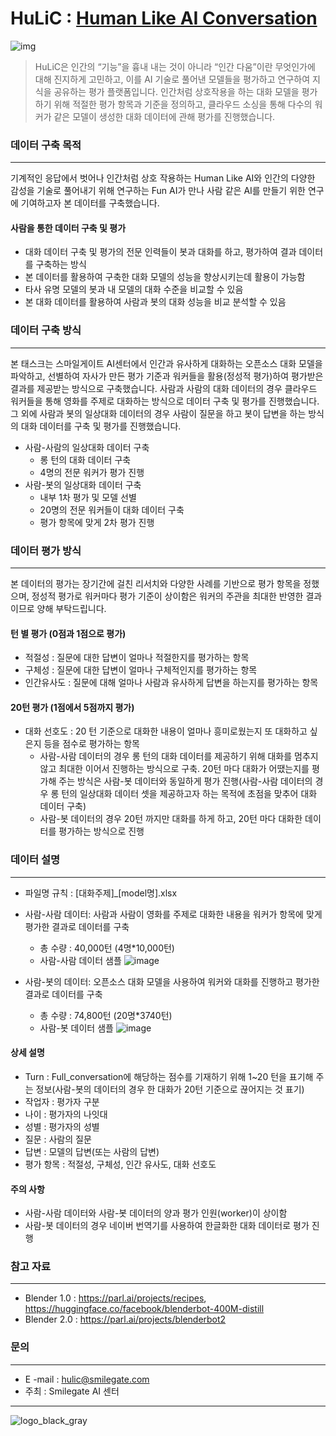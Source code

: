 # HuLiC : [Human Like AI Conversation](https://hulic.smilegate.net/) 

![img](https://user-images.githubusercontent.com/95196586/147039219-4568c0c3-2551-42ed-b150-cf9e88b91d19.jpg)


> HuLiC은 인간의 “기능”을 흉내 내는 것이 아니라 “인간 다움”이란 무엇인가에 대해 진지하게 고민하고, 이를 AI 기술로 풀어낸 모델들을 평가하고 연구하여 지식을 공유하는 평가 플랫폼입니다.
> 인간처럼 상호작용을 하는 대화 모델을 평가하기 위해 적절한 평가 항목과 기준을 정의하고, 클라우드 소싱을 통해 다수의 워커가 같은 모델이 생성한 대화 데이터에 관해 평가를 진행했습니다.


### 데이터 구축 목적
***
기계적인 응답에서 벗어나 인간처럼 상호 작용하는 Human Like AI와 인간의 다양한 감성을 기술로 풀어내기 위해 연구하는 Fun AI가 만나 사람 같은 AI를 만들기 위한 연구에 기여하고자 본 데이터를 구축했습니다. 

#### 사람을 통한 데이터 구축 및 평가
* 대화 데이터 구축 및 평가의 전문 인력들이 봇과 대화를 하고, 평가하여 결과 데이터를 구축하는 방식
* 본 데이터를 활용하여 구축한 대화 모델의 성능을 향상시키는데 활용이 가능함
* 타사 유명 모델의 봇과 내 모델의 대화 수준을 비교할 수 있음
* 본 대화 데이터를 활용하여 사람과 봇의 대화 성능을 비교 분석할 수 있음


### 데이터 구축 방식
***
본 태스크는 스마일게이트 AI센터에서 인간과 유사하게 대화하는 오픈소스 대화 모델을 파악하고, 선별하여 자사가 만든 평가 기준과 워커들을 활용(정성적 평가)하여 평가받은 결과를 제공받는 방식으로 구축했습니다. 
사람과 사람의 대화 데이터의 경우 클라우드 워커들을 통해 영화를 주제로 대화하는 방식으로 데이터 구축 및 평가를 진행했습니다. 그 외에 사람과 봇의 일상대화 데이터의 경우 사람이 질문을 하고 봇이 답변을 하는 방식의 대화 데이터를 구축 및 평가를 진행했습니다. 

* 사람-사람의 일상대화 데이터 구축
    - 롱 턴의 대화 데이터 구축
    - 4명의 전문 워커가 평가 진행
* 사람-봇의 일상대화 데이터 구축
    - 내부 1차 평가 및 모델 선별
    - 20명의 전문 워커들이 대화 데이터 구축
    - 평가 항목에 맞게 2차 평가 진행


### 데이터 평가 방식
***
본 데이터의 평가는 장기간에 걸친 리서치와 다양한 사례를 기반으로 평가 항목을 정했으며, 정성적 평가로 워커마다 평가 기준이 상이함은 워커의 주관을 최대한 반영한 결과이므로 양해 부탁드립니다. 

#### 턴 별 평가 (0점과 1점으로 평가)
- 적절성 : 질문에 대한 답변이 얼마나 적절한지를 평가하는 항목
- 구체성 : 질문에 대한 답변이 얼마나 구체적인지를 평가하는 항목
- 인간유사도 : 질문에 대해 얼마나 사람과 유사하게 답변을 하는지를 평가하는 항목
#### 20턴 평가 (1점에서 5점까지 평가)
- 대화 선호도 : 20 턴 기준으로 대화한 내용이 얼마나 흥미로웠는지 또 대화하고 싶은지 등을 점수로 평가하는 항목 
    - 사람-사람 데이터의 경우 롱 턴의 대화 데이터를 제공하기 위해 대화를 멈추지 않고 최대한 이어서 진행하는 방식으로 구축. 20턴 마다 대화가 어땠는지를 평가해 주는 방식은 사람-봇 데이터와 동일하게 평가 진행(사람-사람 데이터의 경우 롱 턴의 일상대화 데이터 셋을 제공하고자 하는 목적에 초점을 맞추어 대화 데이터 구축)
    - 사람-봇 데이터의 경우 20턴 까지만 대화를 하게 하고, 20턴 마다 대화한 데이터를 평가하는 방식으로 진행 


### 데이터 설명
***
- 파일명 규칙 : [대화주제]_[model명].xlsx 
- 사람-사람 데이터: 사람과 사람이 영화를 주제로 대화한 내용을 워커가 항목에 맞게 평가한 결과로 데이터를 구축
    - 총 수량 : 40,000턴 (4명*10,000턴)
    - 사람-사람 데이터 샘플 
![image](https://user-images.githubusercontent.com/95196586/156349153-01183b3a-c3a2-4699-88e7-238abc3c6397.png)

- 사람-봇의 데이터: 오픈소스 대화 모델을 사용하여 워커와 대화를 진행하고 평가한 결과로 데이터를 구축
    - 총 수량 : 74,800턴 (20명*3740턴)
    - 사람-봇 데이터 샘플
![image](https://user-images.githubusercontent.com/95196586/156350536-db50b7fb-30f4-4503-b89c-6e70be6236d7.png)



#### 상세 설명
- Turn : Full_conversation에 해당하는 점수를 기재하기 위해 1~20 턴을 표기해 주는 정보(사람-봇의 데이터의 경우 한 대화가 20턴 기준으로 끊어지는 것 표기) 
- 작업자 : 평가자 구분 
- 나이 : 평가자의 나잇대 
- 성별 : 평가자의 성별
- 질문 : 사람의 질문
- 답변 : 모델의 답변(또는 사람의 답변)
- 평가 항목 : 적절성, 구체성, 인간 유사도, 대화 선호도 


#### 주의 사항
- 사람-사람 데이터와 사람-봇 데이터의 양과 평가 인원(worker)이 상이함
- 사람-봇 데이터의 경우 네이버 번역기를 사용하여 한글화한 대화 데이터로 평가 진행


### 참고 자료
***
- Blender 1.0 : https://parl.ai/projects/recipes, https://huggingface.co/facebook/blenderbot-400M-distill
- Blender 2.0 : https://parl.ai/projects/blenderbot2


### 문의
***
- E -mail : hulic@smilegate.com
- 주최 : Smilegate AI 센터
***

![logo_black_gray](https://user-images.githubusercontent.com/95196586/147066863-b9f99434-3ce8-463f-abb4-5e672b3a1fda.png)

                                                       

